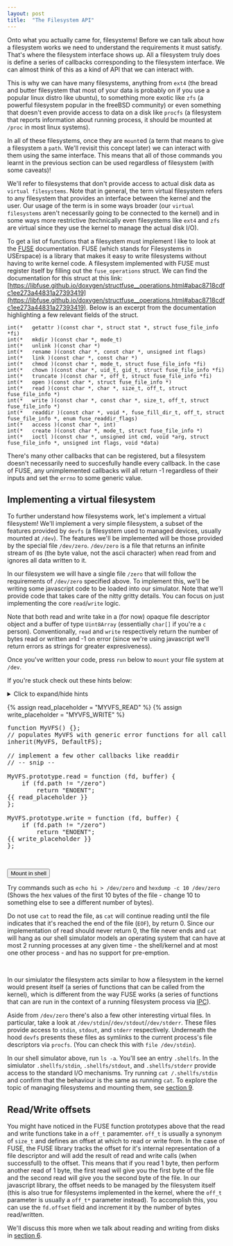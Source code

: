 ```yaml
---
layout: post
title:  "The Filesystem API"
---
```


Onto what you actually came for, filesystems!
Before we can talk about how a filesystem works we need to understand the requirements it must satisfy.
That's where the filesystem interface shows up.
All a filesystem truly does is define a series of callbacks corresponding to the filesystem interface.
We can almost think of this as a kind of API that we can interact with.

This is why we can have many filesystems, anything from `ext4` (the bread and butter filesystem that most of your data is probably on if you use a popular linux distro like ubuntu),
to something more exotic like `zfs` (a powerful filesystem popular in the freeBSD community) or even something that doesn't even provide access to data on a disk
like `procfs` (a filesystem that reports information about running process, it should be mounted at `/proc` in most linux systems).

In all of these filesystems, once they are `mount`ed (a term that means to give a filesystem a `path`. We'll revisit this concept later) we can interact with them using the same interface.
This means that all of those commands you learnt in the previous section can be used regardless of filesystem (with some caveats)!

We'll refer to filesystems that don't provide access to actual disk data as `virtual filesystems`.
Note that in general, the term virtual filesystem refers to any filesystem that provides an interface between the kernel and the user.
Our usage of the term is in some ways broader (our `virtual filesystems` aren't necessarily going to be connected to the kernel)
and in some ways more restrictive (technically even filesystems like `ext4` and `zfs` are virtual since they use the kernel to manage the actual disk I/O).

To get a list of functions that a filesystem must implement I like to look at the [FUSE](https://libfuse.github.io) documentation.
FUSE (which stands for Filesystems in USErspace) is a library that makes it easy to write filesystems without having to write kernel code.
A filesystem implemented with FUSE must register itself by filling out the `fuse_operations` struct.
We can find the documentation for this struct at this link: [https://libfuse.github.io/doxygen/structfuse__operations.html#abac8718cdfc1ee273a44831a27393419](https://libfuse.github.io/doxygen/structfuse__operations.html#abac8718cdfc1ee273a44831a27393419).
Below is an excerpt from the documentation highlighting a few relevant fields of the struct.

```
int(* 	getattr )(const char *, struct stat *, struct fuse_file_info *fi)
int(* 	mkdir )(const char *, mode_t)
int(* 	unlink )(const char *)
int(* 	rename )(const char *, const char *, unsigned int flags)
int(* 	link )(const char *, const char *)
int(* 	chmod )(const char *, mode_t, struct fuse_file_info *fi)
int(* 	chown )(const char *, uid_t, gid_t, struct fuse_file_info *fi)
int(* 	truncate )(const char *, off_t, struct fuse_file_info *fi)
int(* 	open )(const char *, struct fuse_file_info *)
int(* 	read )(const char *, char *, size_t, off_t, struct fuse_file_info *)
int(* 	write )(const char *, const char *, size_t, off_t, struct fuse_file_info *)
int(* 	readdir )(const char *, void *, fuse_fill_dir_t, off_t, struct fuse_file_info *, enum fuse_readdir_flags)
int(* 	access )(const char *, int)
int(* 	create )(const char *, mode_t, struct fuse_file_info *)
int(* 	ioctl )(const char *, unsigned int cmd, void *arg, struct fuse_file_info *, unsigned int flags, void *data)
```

There's many other callbacks that can be registered, but a filesystem doesn't necessarily need to succesfully handle every callback.
In the case of FUSE, any unimplemented callbacks will all return -1 regardless of their inputs and set the `errno` to some generic value.

## Implementing a virtual filesystem

To further understand how filesystems work, let's implement a virtual filesystem!
We'll implement a very simple filesystem, a subset of the features provided by `devfs` (a filesystem used to managed devices, usually mounted at `/dev`).
The features we'll be implemented will be those provided by the special file `/dev/zero`.
`/dev/zero` is a file that returns an infinite stream of `0`s (the byte value, not the ascii character) when read from and ignores all data written to it.

In our filesystem we will have a single file `/zero` that will follow the requirements of `/dev/zero` specified above.
To implement this, we'll be writing some javascript code to be loaded into our simulator.
Note that we'll provide code that takes care of the nitty gritty details.
You can focus on just implementing the core `read`/`write` logic.

Note that both read and write take in a (for now) opaque file descriptor object and a buffer of type `Uint8Array` (essentially `char[]` if you're a `c` person).
Conventionally, `read` and `write` respectively return the number of bytes read or written and -1 on error (since we're using javascript we'll return errors as strings for greater expresiveness).

Once you've written your code, press `run` below to `mount` your file system at `/dev`.

If you're stuck check out these hints below:

<details><summary> Click to expand/hide hints</summary>
  <div markdown="1">
  + When someone tries to write to the file we'll return the size of the buffer (try the `.length` property) to indicate that we successfully _consumed_ the data,
  but we won't actually do anything with the data itself.
  + When someone tries to read to the file we'll zero out the contents of the buffer (try the `.fill` method).
  + Need to debug with print statements? Try `console.log("hello world!")`. Right click the page,
    click on the `console` tab and you'll be able to see the output of `console.log` when you run the code and interact with the filesystem via the shell.
  
    <div style="margin-left: 5%;">
      <details> <summary> Still stuck? Click here to show the solution. </summary>
        <pre id="myvfs_soln"> </pre>
      </details>
    </div>
  </div>
</details>

{% assign read_placeholder = "MYVFS_READ" %}
{% assign write_placeholder = "MYVFS_WRITE" %}

<pre id="myvfs_code">
function MyVFS() {};
// populates MyVFS with generic error functions for all callbacks
inherit(MyVFS, DefaultFS);

// implement a few other callbacks like readdir
// -- snip --

MyVFS.prototype.read = function (fd, buffer) {
    if (fd.path != "/zero")
        return "ENOENT";
{{ read_placeholder }}
};

MyVFS.prototype.write = function (fd, buffer) {
    if (fd.path != "/zero")
        return "ENOENT";
{{ write_placeholder }}
};
</pre>
<br>
<p id='status'></p>
<button onclick='load_solution()'>Mount in shell</button>
<br>

Try commands such as `echo hi > /dev/zero` and `hexdump -c 10 /dev/zero`
(Shows the hex values of the first 10 bytes of the file - change 10 to something else to see a different number of bytes).

Do not use `cat` to read the file, as `cat` will continue reading until the file indicates that it's reached the end of the file (`EOF`), by return 0.
Since our implementation of read should never return 0, the file never ends and `cat` will hang as
our shell simulator models an operating system that can have at most 2 running processes at any given time - the shell/kernel and at most one other process - and has no support for pre-emption.

<div id='shell'></div>
<br>

In our simiulator the filesystem acts similar to how a filesystem in the kernel would present itself (a series of functions that can be called from the kernel), which is different from the way FUSE works
(a series of functions that can are run in the context of a running filesystem process via [IPC](https://github.com/illinois-cs241/coursebook/wiki/Ipc)).


<script>
var shell = null;
var fs = new LayeredFilesystem();
var orig_code = null;
window.onload = function () {
    shell = new Shell(fs, document.getElementById("shell"));
    shell.main("{{ site.baseurl }}");

    // Generate input boxes
    var q_container = document.getElementById('myvfs_code');
    orig_code = q_container.textContent;

    var question_code = orig_code.replace(
        "{{ read_placeholder }}", "<textarea id='{{ read_placeholder }}'></textarea>");
    question_code = question_code.replace(
        "{{ write_placeholder }}", "<textarea id='{{ write_placeholder }}'></textarea>");
    q_container.innerHTML = question_code;

    // Generate solution
    var s_container = document.getElementById('myvfs_soln');
    var solution_code = orig_code.replace(
        "{{ read_placeholder }}", "buffer.fill(0);\n    return buffer.length;");
    solution_code = solution_code.replace(
        "{{ write_placeholder }}", "return buffer.length;");
    s_container.innerHTML = solution_code;

    cache_input("{{ read_placeholder }}");
    cache_input("{{ write_placeholder }}");
};

async function load_solution() {
    try {
        var MyVFS = (function () {
            var read_input = document.getElementById('{{ read_placeholder }}');
            var write_input = document.getElementById('{{ write_placeholder }}');
            var code = orig_code.replace('{{ read_placeholder }}', read_input.value);
            code = code.replace('{{ write_placeholder }}', write_input.value);
            eval(code);
            return MyVFS;
        })();

        MyVFS.prototype.stat = function (path) {
            if (path == "/")
                return new Stat(path, 0, 0o777, true, 0);
            return new Stat(path, 0, 0o777, false, 0);
        }

        MyVFS.prototype.readdir = function (path) {
            if (path == "/")
                return [ new Dirent(0, "zero") ];
            return [];
        }

        MyVFS.prototype.open = function (path, mode) {
            console.log("Opening", path);
            if (path != "/zero")
                return "ENOENT";
            return new FileDescriptor(this, path, 0, null, mode);
        }

        console.log(await fs.umount("/dev"));
        console.log(await fs.mkdir("/dev", 0o755));
        console.log(await fs.mount("/dev", new MyVFS()));
        document.getElementById('status').innerText = "Loaded!";
    } catch (e) {
        console.log("error", e);
        alert(e.message + "\n\n" + e.stack);
        document.getElementById('status').innerText = "Error";
    }
}
</script>

Aside from `/dev/zero` there's also a few other interesting virtual files.
In particular, take a look at `/dev/stdin`/`/dev/stdout`/`/dev/stderr`.
These files provide access to `stdin`, `stdout`, and `stderr` respectively.
Underneath the hood `devfs` presents these files as symlinks to the current process's file descriptors via `procfs`.
(You can check this with `file /dev/stdin`).

In our shell simulator above, run `ls -a`.
You'll see an entry `.shellfs`.
In the simiulator `.shellfs/stdin`, `.shellfs/stdout`, and `.shellfs/stderr` provide access to the standard I/O mechanisms.
Try running `cat /.shellfs/stdin` and confirm that the behaviour is the same as running `cat`.
To explore the topic of managing filesystems and mounting them, see [section 9](/pages/09-mounting.html).

## Read/Write offsets

You might have noticed in the FUSE function prototypes above that the read and write functions take in a `off_t` paramemter.
`off_t` is usually a synonym of `size_t` and defines an offset at which to read or write from.
In the case of FUSE, the FUSE library tracks the offset for it's internal representation of a file descriptor and will add the result of read and write calls (when successfull) to the offset.
This means that if you read 1 byte, then perform another read of 1 byte, the first read will give you the first byte of the file and the second read will give you the second byte of the file.
In our javascript library, the offset needs to be managed by the filesystem itself
(this is also true for filesystems implemented in the kernel, where the `off_t` parameter is usually a `off_t*` parameter instead).
To accomplish this, you can use the `fd.offset` field and increment it by the number of bytes read/written.

We'll discuss this more when we talk about reading and writing from disks in [section 6](/pages/06-reading-and-writing.html).
